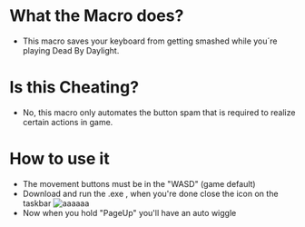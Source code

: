 # What the Macro does?
* This macro saves your keyboard from getting smashed while you´re playing Dead By Daylight.

# Is this Cheating?
* No, this macro only automates the button spam that is required to realize certain actions in game.

# How to use it
* The movement buttons must be in the "WASD" (game default)
* Download and run the .exe , when you're done close the icon on the taskbar ![aaaaaa](https://user-images.githubusercontent.com/36304846/90157444-1fe83080-dd64-11ea-86be-61eb19e8c91b.png)
* Now when you hold "PageUp" you'll have an auto wiggle
